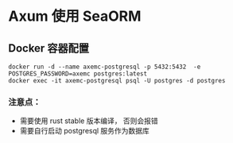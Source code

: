 # Axum 使用 SeaORM

## Docker 容器配置

```shell
docker run -d --name axemc-postgresql -p 5432:5432  -e POSTGRES_PASSWORD=axemc postgres:latest
docker exec -it axemc-postgresql psql -U postgres -d postgres
```

### 注意点：
- 需要使用 rust stable 版本编译， 否则会报错
- 需要自行启动 postgresql 服务作为数据库
